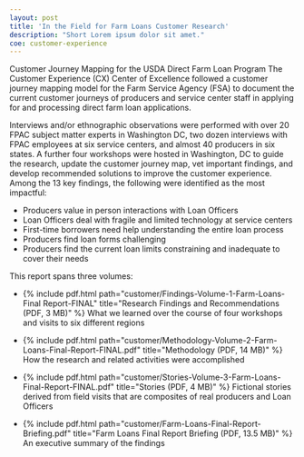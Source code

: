 ```yaml
---
layout: post
title: 'In the Field for Farm Loans Customer Research'
description: "Short Lorem ipsum dolor sit amet."
coe: customer-experience
---
```


Customer Journey Mapping for the USDA Direct Farm Loan Program
The Customer Experience (CX) Center of Excellence followed a customer journey mapping model for the Farm Service Agency (FSA) to document the current customer journeys of producers and service center staff in applying for and processing direct farm loan applications. 

Interviews and/or ethnographic observations were performed with over 20 FPAC subject matter experts in Washington DC, two dozen interviews with FPAC employees at six service centers, and almost 40 producers in six states. A further four workshops were hosted in Washington, DC to guide the research, update the customer journey map, vet important findings, and develop recommended solutions to improve the customer experience.
Among the 13 key findings, the following were identified as the most impactful:
- Producers value in person interactions with Loan Officers
- Loan Officers deal with fragile and limited technology at service centers
- First-time borrowers need help understanding the entire loan process
- Producers find loan forms challenging
- Producers find the current loan limits constraining and inadequate to cover their needs

This report spans three volumes:
- {% include pdf.html path="customer/Findings-Volume-1-Farm-Loans-Final Report-FINAL" title="Research Findings and Recommendations (PDF, 3 MB)" %}
What we learned over the course of four workshops and visits to six different regions

- {% include pdf.html path="customer/Methodology-Volume-2-Farm-Loans-Final-Report-FINAL.pdf" title="Methodology (PDF, 14 MB)" %}
How the research and related activities were accomplished 

- {% include pdf.html path="customer/Stories-Volume-3-Farm-Loans-Final-Report-FINAL.pdf" title="Stories (PDF, 4 MB)" %}
Fictional stories derived from field visits that are composites of real producers and Loan Officers

- {% include pdf.html path="customer/Farm-Loans-Final-Report-Briefing.pdf" title="Farm Loans Final Report Briefing (PDF, 13.5 MB)" %}
  An executive summary of the findings

